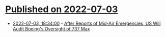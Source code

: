 # [Published on 2022-07-03](index.md)

* [2022-07-03, 18:34:00](https://tech.slashdot.org/story/22/07/03/1735257/after-reports-of-mid-air-emergencies-us-will-audit-boeings-oversight-of-737-max?utm_source=rss1.0mainlinkanon&utm_medium=feed) - [After Reports of Mid-Air Emergencies, US Will Audit Boeing's Oversight of 737 Max](https://tech.slashdot.org/story/22/07/03/1735257/after-reports-of-mid-air-emergencies-us-will-audit-boeings-oversight-of-737-max?utm_source=rss1.0mainlinkanon&utm_medium=feed)
